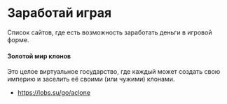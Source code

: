 # Заработай играя
Список сайтов, где есть возможность заработать деньги в игровой форме.

#### Золотой мир клонов
Это целое виртуальное государство, где каждый может создать свою империю и заселить её своими (или чужими) клонами.
* https://lobs.su/go/aclone